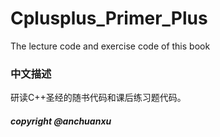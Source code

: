 # Cplusplus_Primer_Plus
The lecture code and exercise code of this book

### 中文描述

研读C++圣经的随书代码和课后练习题代码。

##### copyright @anchuanxu